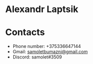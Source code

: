 # Alexandr Laptsik 

# Contacts

- Phone number: +375336647144
- Gmail: samoletbumazni@gmail.com
- Discord: samolet#3509

